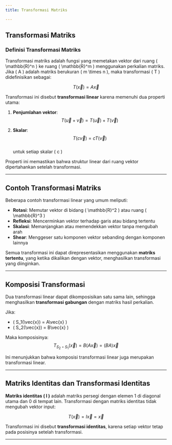 ```yaml
---
title: Transformasi Matriks

---
```


## **Transformasi Matriks**

### Definisi Transformasi Matriks

Transformasi matriks adalah fungsi yang memetakan vektor dari ruang \( \mathbb{R}^n \) ke ruang \( \mathbb{R}^m \) menggunakan perkalian matriks. Jika \( A \) adalah matriks berukuran \( m \times n \), maka transformasi \( T \) didefinisikan sebagai:

$$
T(\vec{x}) = A\vec{x}
$$

Transformasi ini disebut **transformasi linear** karena memenuhi dua properti utama:

1. **Penjumlahan vektor**:  
   $$ T(\vec{u} + \vec{v}) = T(\vec{u}) + T(\vec{v}) $$

2. **Skalar**:  
   $$ T(c\vec{v}) = cT(\vec{v}) $$  
   untuk setiap skalar \( c \)

Properti ini memastikan bahwa struktur linear dari ruang vektor dipertahankan setelah transformasi.

---

## Contoh Transformasi Matriks

Beberapa contoh transformasi linear yang umum meliputi:

- **Rotasi**: Memutar vektor di bidang \( \mathbb{R}^2 \) atau ruang \( \mathbb{R}^3 \)
- **Refleksi**: Mencerminkan vektor terhadap garis atau bidang tertentu
- **Skalasi**: Memanjangkan atau memendekkan vektor tanpa mengubah arah
- **Shear**: Menggeser satu komponen vektor sebanding dengan komponen lainnya

Semua transformasi ini dapat direpresentasikan menggunakan **matriks tertentu**, yang ketika dikalikan dengan vektor, menghasilkan transformasi yang diinginkan.

---

## Komposisi Transformasi

Dua transformasi linear dapat dikomposisikan satu sama lain, sehingga menghasilkan **transformasi gabungan** dengan matriks hasil perkalian.

Jika:  
- \( S_1(\vec{x}) = A\vec{x} \)  
- \( S_2(\vec{x}) = B\vec{x} \)

Maka komposisinya:  
$$
T_{S_2 \circ S_1}(\vec{x}) = B(A\vec{x}) = (BA)\vec{x}
$$

Ini menunjukkan bahwa komposisi transformasi linear juga merupakan transformasi linear.

---

## Matriks Identitas dan Transformasi Identitas

**Matriks identitas \( I \)** adalah matriks persegi dengan elemen 1 di diagonal utama dan 0 di tempat lain. Transformasi dengan matriks identitas tidak mengubah vektor input:

$$
T(\vec{x}) = I\vec{x} = \vec{x}
$$

Transformasi ini disebut **transformasi identitas**, karena setiap vektor tetap pada posisinya setelah transformasi.

---



